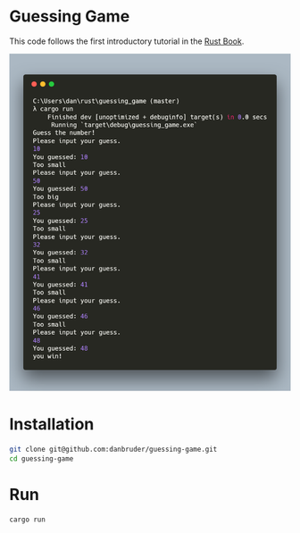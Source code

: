 # Guessing Game

This code follows the first introductory tutorial in the [Rust Book](https://doc.rust-lang.org/book/second-edition/ch02-00-guessing-game-tutorial.html).

![screenshot](https://github.com/danbruder/guessing-game/raw/master/screenshot.png)

# Installation

```bash
git clone git@github.com:danbruder/guessing-game.git
cd guessing-game
```

# Run
```bash
cargo run
```
